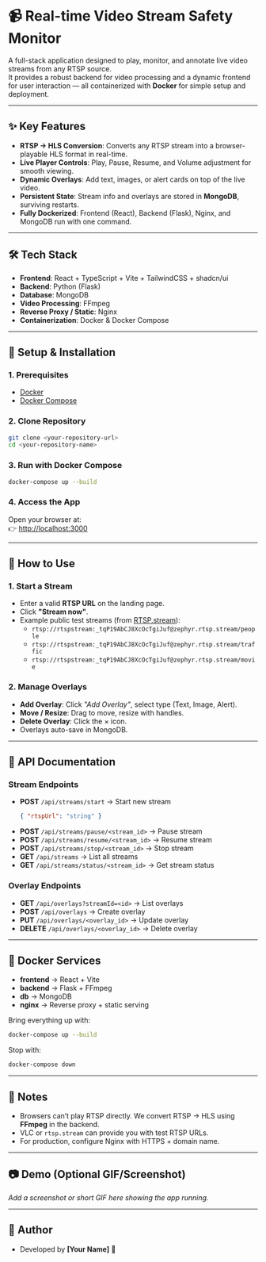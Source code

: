 # 📹 Real-time Video Stream Safety Monitor

A full-stack application designed to play, monitor, and annotate live video streams from any RTSP source.  
It provides a robust backend for video processing and a dynamic frontend for user interaction — all containerized with **Docker** for simple setup and deployment.

---

## ✨ Key Features

- **RTSP → HLS Conversion**: Converts any RTSP stream into a browser-playable HLS format in real-time.  
- **Live Player Controls**: Play, Pause, Resume, and Volume adjustment for smooth viewing.  
- **Dynamic Overlays**: Add text, images, or alert cards on top of the live video.  
- **Persistent State**: Stream info and overlays are stored in **MongoDB**, surviving restarts.  
- **Fully Dockerized**: Frontend (React), Backend (Flask), Nginx, and MongoDB run with one command.  

---

## 🛠 Tech Stack

- **Frontend**: React + TypeScript + Vite + TailwindCSS + shadcn/ui  
- **Backend**: Python (Flask)  
- **Database**: MongoDB  
- **Video Processing**: FFmpeg  
- **Reverse Proxy / Static**: Nginx  
- **Containerization**: Docker & Docker Compose  

---

## 🚀 Setup & Installation

### 1. Prerequisites
- [Docker](https://www.docker.com/)  
- [Docker Compose](https://docs.docker.com/compose/)  

### 2. Clone Repository
```bash
git clone <your-repository-url>
cd <your-repository-name>
```

### 3. Run with Docker Compose
```bash
docker-compose up --build
```

### 4. Access the App
Open your browser at:  
👉 [http://localhost:3000](http://localhost:3000)

---

## 📖 How to Use

### 1. Start a Stream
- Enter a valid **RTSP URL** on the landing page.  
- Click **"Stream now"**.  
- Example public test streams (from [RTSP.stream](https://rtsp.stream)):  
  - `rtsp://rtspstream:_tqP19AbCJ8XcOcTgiJuf@zephyr.rtsp.stream/people`  
  - `rtsp://rtspstream:_tqP19AbCJ8XcOcTgiJuf@zephyr.rtsp.stream/traffic`  
  - `rtsp://rtspstream:_tqP19AbCJ8XcOcTgiJuf@zephyr.rtsp.stream/movie`  

### 2. Manage Overlays
- **Add Overlay**: Click *"Add Overlay"*, select type (Text, Image, Alert).  
- **Move / Resize**: Drag to move, resize with handles.  
- **Delete Overlay**: Click the × icon.  
- Overlays auto-save in MongoDB.  

---

## 🔌 API Documentation

### Stream Endpoints
- **POST** `/api/streams/start` → Start new stream  
  ```json
  { "rtspUrl": "string" }
  ```
- **POST** `/api/streams/pause/<stream_id>` → Pause stream  
- **POST** `/api/streams/resume/<stream_id>` → Resume stream  
- **POST** `/api/streams/stop/<stream_id>` → Stop stream  
- **GET** `/api/streams` → List all streams  
- **GET** `/api/streams/status/<stream_id>` → Get stream status  

### Overlay Endpoints
- **GET** `/api/overlays?streamId=<id>` → List overlays  
- **POST** `/api/overlays` → Create overlay  
- **PUT** `/api/overlays/<overlay_id>` → Update overlay  
- **DELETE** `/api/overlays/<overlay_id>` → Delete overlay  

---

## 🐳 Docker Services

- **frontend** → React + Vite  
- **backend** → Flask + FFmpeg  
- **db** → MongoDB  
- **nginx** → Reverse proxy + static serving  

Bring everything up with:
```bash
docker-compose up --build
```

Stop with:
```bash
docker-compose down
```

---

## 📌 Notes
- Browsers can’t play RTSP directly. We convert RTSP → HLS using **FFmpeg** in the backend.  
- VLC or `rtsp.stream` can provide you with test RTSP URLs.  
- For production, configure Nginx with HTTPS + domain name.  

---

## 📷 Demo (Optional GIF/Screenshot)
_Add a screenshot or short GIF here showing the app running._

---

## 👤 Author
- Developed by **[Your Name]** 🚀  
